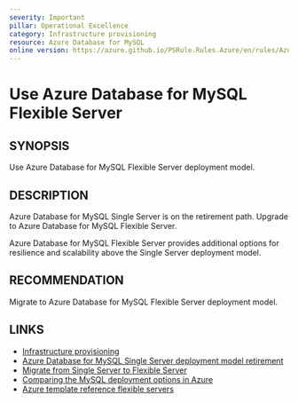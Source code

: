 ```yaml
---
severity: Important
pillar: Operational Excellence
category: Infrastructure provisioning
resource: Azure Database for MySQL
online version: https://azure.github.io/PSRule.Rules.Azure/en/rules/Azure.MySQL.UseFlexible/
---
```


# Use Azure Database for MySQL Flexible Server

## SYNOPSIS

Use Azure Database for MySQL Flexible Server deployment model.

## DESCRIPTION

Azure Database for MySQL Single Server is on the retirement path. Upgrade to Azure Database for MySQL Flexible Server.

Azure Database for MySQL Flexible Server provides additional options for resilience and scalability above the Single Server deployment model.

## RECOMMENDATION

Migrate to Azure Database for MySQL Flexible Server deployment model.

## LINKS

- [Infrastructure provisioning](https://learn.microsoft.com/azure/architecture/framework/devops/automation-infrastructure)
- [Azure Database for MySQL Single Server deployment model retirement](https://learn.microsoft.com/azure/mysql/single-server/whats-happening-to-mysql-single-server)
- [Migrate from Single Server to Flexible Server](https://learn.microsoft.com/azure/mysql/single-server/whats-happening-to-mysql-single-server#migrate-from-single-server-to-flexible-server)
- [Comparing the MySQL deployment options in Azure](https://learn.microsoft.com/azure/mysql/single-server/select-right-deployment-type#comparing-the-mysql-deployment-options-in-azure)
- [Azure template reference flexible servers](https://learn.microsoft.com/azure/templates/microsoft.dbformysql/flexibleservers)
